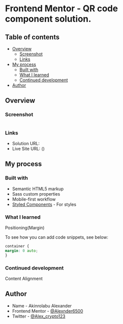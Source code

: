 # Frontend Mentor - QR code component solution. 

## Table of contents

- [Overview](#overview)
  - [Screenshot](#screenshot)
  - [Links](#links)
- [My process](#my-process)
  - [Built with](#built-with)
  - [What I learned](#what-i-learned)
  - [Continued development](#continued-development)
- [Author](#author)

## Overview

### Screenshot

![]()


### Links

- Solution URL: [](https://www.frontendmentor.io/challenges/qr-code-component-iux_sIO_H)
- Live Site URL: ([](https://alexnder6500.github.io/QR-code-component/))

## My process

### Built with

- Semantic HTML5 markup
- Sass custom properties
- Mobile-first workflow
- [Styled Components](https://styled-components.com/) - For styles

### What I learned

Positioning(Margin)

To see how you can add code snippets, see below:

```css
container {
margin: 0 auto;
}
```

### Continued development

Content Alignment

## Author

- Name - Akinrolabu Alexander
- Frontend Mentor - [@Alexnder6500](https://www.frontendmentor.io/profile/Alexnder6500)
- Twitter - [@Alex_crypto123](https://www.twitter.com/Alex_crypto123)
